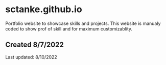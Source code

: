 # sctanke.github.io
Portfolio website to showcase skills and projects. This website is manualy coded to show prof of skill and for maximum customizablity.
## Created 8/7/2022
Last updated: 8/10/2022